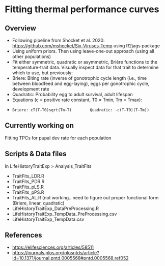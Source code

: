 
# Fitting thermal performance curves #

## Overview ##

- Following pipeline from Shocket et al. 2020: https://github.com/mshocket/Six-Viruses-Temp
using R2jags package
- Using uniform priors. Then using leave-one-out approach (using all other populations)
- Fit either symmetric, quadratic or asymmetric, Brière functions to the temperature-trait data. Visually inspect data for that trait to determine which to use, but previously:
-   Briere: Biting rate (inverse of gonotrophic cycle length (i.e., time between bloodfeed and egg-laying), eggs per gonotrophic cycle, development rate
-   Quadratic: Probability egg to adult survival, adult lifespan
- Equations (c = positive rate constant, T0 = Tmin, Tm = Tmax):
-     Briere: cT(T–T0)sqrt(Tm−T)        Quadratic: -c(T–T0)(T–Tm))  

## Currently working on ##

Fitting TPCs for pupal dev rate for each population   

## Scripts & Data files ##
In LifeHistoryTraitExp > Analysis_TraitFits
- TraitFits_LDR.R
- TraitFits_PDR.R
- TraitFits_pLS.R 
- TraitFits_pPS.R
- TraitFits_AL.R (not working.. need to figure out proper functional form (Briere, linear, quadratic)
- LifeHistoryTraitExp_DataPreProcessing.R
- LifeHistoryTraitExp_TempData_PreProcessing.csv
- LifeHistoryTraitExp_TempData.csv

## References ##

- https://elifesciences.org/articles/58511
- https://journals.plos.org/plosntds/article?id=10.1371/journal.pntd.0005568#pntd.0005568.ref052



